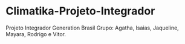# Climatika-Projeto-Integrador

Projeto Integrador Generation Brasil Grupo: Agatha, Isaias, Jaqueline, Mayara, Rodrigo e Vitor.
